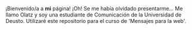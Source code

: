 ¡Bienvenido/a a **mi** página!
¡Oh! Se me había olvidado presentarme...
Me llamo Olatz y soy una estudiante de Comunicación de la Universidad de Deusto. Utilizaré este repositorio para el curso de 'Mensajes para la web'. 
